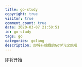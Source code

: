 ```yaml
---
title: go-study
copyright: true
visitor: true
comment_count: true
date: 2020-03-07 21:50:51
id: go-study
tags: go
categories: golang
description: 即将开始我的Go学习之旅啦
---
```


即将开始